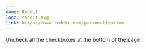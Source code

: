 ```yaml
---
name: Reddit
logo: reddit.svg
link: https://www.reddit.com/personalization
---
```

Uncheck all the checkboxes at the bottom of the page